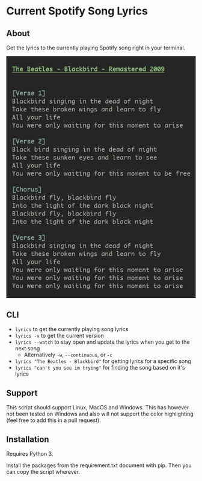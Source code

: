 # Current Spotify Song Lyrics

## About

Get the lyrics to the currently playing Spotify song right in your terminal.

![lyrics example](example.png)

## CLI

- `lyrics` to get the currently playing song lyrics
- `lyrics -v` to get the current version
- `lyrics --watch` to stay open and update the lyrics when you get to the next song
  - Alternatively `-w`, `--continuous`, or `-c`
- `lyrics "The Beatles - Blackbird"` for getting lyrics for a specific song
- `lyrics "can't you see im trying"` for finding the song based on it's lyrics

## Support

This script should support Linux, MacOS and Windows. This has however not been tested on Windows and also will not support the color highlighting (feel free to add this in a pull request).

## Installation

Requires Python 3.

Install the packages from the requirement.txt document with pip. Then you can copy the script wherever.
